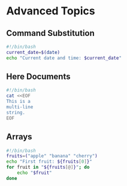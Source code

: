 # Advanced Topics

## Command Substitution

```bash
#!/bin/bash
current_date=$(date)
echo "Current date and time: $current_date"
```

## Here Documents

```bash
#!/bin/bash
cat <<EOF
This is a
multi-line
string.
EOF
```

## Arrays

```bash
#!/bin/bash
fruits=("apple" "banana" "cherry")
echo "First fruit: ${fruits[0]}"
for fruit in "${fruits[@]}"; do
    echo "$fruit"
done
```
